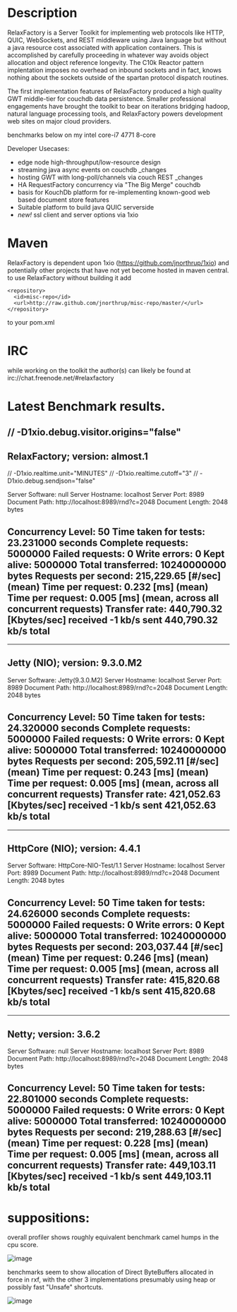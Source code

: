 Description
===

RelaxFactory is a Server Toolkit for implementing web protocols 
like HTTP, QUIC, WebSockets, and REST middleware using Java 
language but without a java resource cost associated with 
application containers.  This is accomplished by carefully 
proceeding in whatever way avoids object allocation and object 
reference longevity.  The C10k Reactor pattern implentation 
imposes no overhead on inbound sockets and in fact, knows nothing 
about the sockets outside of the spartan protocol dispatch 
routines.

The first implementation features of RelaxFactory produced a high 
quality GWT middle-tier for couchdb data persistence.  Smaller 
professional engagements have brought the toolkit to bear on 
iterations bridging hadoop, natural language processing tools, 
and RelaxFactory powers development web sites on major cloud 
providers.

benchmarks below on my intel core-i7 4771 8-core


Developer Usecases:

 * edge node high-throughput/low-resource design
 * streaming java async events on couchdb _changes
 * hosting GWT with long-poll/channels via couch REST _changes
 * HA RequestFactory concurrency via "The Big Merge" couchdb
 * basis for KouchDb platform for re-implementing known-good web based document store features
 * Suitable platform to build java QUIC serverside
 * _new!_ ssl client and server options via 1xio

Maven
===

RelaxFactory is dependent upon 1xio (https://github.com/jnorthrup/1xio) and potentially other projects that have not yet become hosted in maven central.  to use RelaxFactory without building it add 

```
<repository>
  <id>misc-repo</id>
  <url>http://raw.github.com/jnorthrup/misc-repo/master/</url>
</repository>
```

to your pom.xml

IRC
===
while working on the toolkit the author(s) can likely be found at irc://chat.freenode.net/#relaxfactory




Latest Benchmark results.
==========

// -D1xio.debug.visitor.origins="false"
---------------------------------------------------------------
RelaxFactory; version: almost.1
---------------------------------------------------------------
// -D1xio.realtime.unit="MINUTES"
// -D1xio.realtime.cutoff="3"
// -D1xio.debug.sendjson="false"

Server Software:		null
Server Hostname:		localhost
Server Port:			8989
Document Path:			http://localhost:8989/rnd?c=2048
Document Length:		2048 bytes

Concurrency Level:		50
Time taken for tests:		23.231000 seconds
Complete requests:		5000000
Failed requests:		0
Write errors:			0
Kept alive:			5000000
Total transferred:		10240000000 bytes
Requests per second:		215,229.65 [#/sec] (mean)
Time per request:		0.232 [ms] (mean)
Time per request:		0.005 [ms] (mean, across all concurrent requests)
Transfer rate:			440,790.32 [Kbytes/sec] received
				-1 kb/s sent
				440,790.32 kb/s total
---------------------------------------------------------------
---------------------------------------------------------------
Jetty (NIO); version: 9.3.0.M2
---------------------------------------------------------------

Server Software:		Jetty(9.3.0.M2)
Server Hostname:		localhost
Server Port:			8989
Document Path:			http://localhost:8989/rnd?c=2048
Document Length:		2048 bytes

Concurrency Level:		50
Time taken for tests:		24.320000 seconds
Complete requests:		5000000
Failed requests:		0
Write errors:			0
Kept alive:			5000000
Total transferred:		10240000000 bytes
Requests per second:		205,592.11 [#/sec] (mean)
Time per request:		0.243 [ms] (mean)
Time per request:		0.005 [ms] (mean, across all concurrent requests)
Transfer rate:			421,052.63 [Kbytes/sec] received
				-1 kb/s sent
				421,052.63 kb/s total
---------------------------------------------------------------
---------------------------------------------------------------
HttpCore (NIO); version: 4.4.1
---------------------------------------------------------------

Server Software:		HttpCore-NIO-Test/1.1
Server Hostname:		localhost
Server Port:			8989
Document Path:			http://localhost:8989/rnd?c=2048
Document Length:		2048 bytes

Concurrency Level:		50
Time taken for tests:		24.626000 seconds
Complete requests:		5000000
Failed requests:		0
Write errors:			0
Kept alive:			5000000
Total transferred:		10240000000 bytes
Requests per second:		203,037.44 [#/sec] (mean)
Time per request:		0.246 [ms] (mean)
Time per request:		0.005 [ms] (mean, across all concurrent requests)
Transfer rate:			415,820.68 [Kbytes/sec] received
				-1 kb/s sent
				415,820.68 kb/s total
---------------------------------------------------------------
---------------------------------------------------------------
Netty; version: 3.6.2
---------------------------------------------------------------

Server Software:		null
Server Hostname:		localhost
Server Port:			8989
Document Path:			http://localhost:8989/rnd?c=2048
Document Length:		2048 bytes

Concurrency Level:		50
Time taken for tests:		22.801000 seconds
Complete requests:		5000000
Failed requests:		0
Write errors:			0
Kept alive:			5000000
Total transferred:		10240000000 bytes
Requests per second:		219,288.63 [#/sec] (mean)
Time per request:		0.228 [ms] (mean)
Time per request:		0.005 [ms] (mean, across all concurrent requests)
Transfer rate:			449,103.11 [Kbytes/sec] received
				-1 kb/s sent
				449,103.11 kb/s total
---------------------------------------------------------------


suppositions:
==
overall profiler shows roughly equivalent benchmark camel humps in the cpu score.

![image](https://cloud.githubusercontent.com/assets/73514/7576808/b132a70e-f7f6-11e4-9780-4847330e0426.png)

benchmarks seem to show allocation of Direct ByteBuffers allocated in force in rxf, with the other 3 implementations presumably using heap or possibly fast "Unsafe" shortcuts.

![image](https://cloud.githubusercontent.com/assets/73514/7576943/f82f7c94-f7f7-11e4-8556-c0ed82daad9a.png)